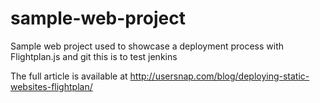 # sample-web-project
Sample web project used to showcase a deployment process with Flightplan.js and git
this is to test jenkins 

The full article is available at http://usersnap.com/blog/deploying-static-websites-flightplan/
